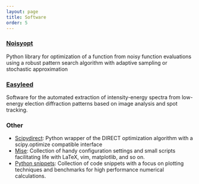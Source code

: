 ```yaml
---
layout: page
title: Software
order: 5
---
```


### [Noisyopt](http://noisyopt.readthedocs.org/)

Python library for optimization of a function from noisy function evaluations using a robust pattern search algorithm with adaptive sampling or stochastic approximation

### [Easyleed](http://andim.github.io/easyleed/)

Software for the automated extraction of intensity-energy spectra from low-energy election diffraction patterns based on image analysis and spot tracking.

### Other

- [Scipydirect](http://scipydirect.readthedocs.org/): Python wrapper of the DIRECT optimization algorithm with a scipy.optimize compatible interface
- [Mise](https://github.com/andim/mise): Collection of handy configuration settings and small scripts facilitating life with LaTeX, vim, matplotlib, and so on. 
- [Python snippets](https://github.com/andim/pysnippets): Collection of code snippets with a focus on plotting techniques and benchmarks for high performance numerical calculations.
